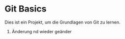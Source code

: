 # Git Basics
Dies ist ein Projekt, um die Grundlagen von Git zu lernen.
1. Änderung nd wieder geänder
